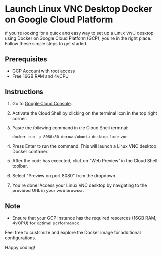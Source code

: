 # Launch Linux VNC Desktop Docker on Google Cloud Platform

If you're looking for a quick and easy way to set up a Linux VNC desktop using Docker on Google Cloud Platform (GCP), you're in the right place. Follow these simple steps to get started.

## Prerequisites

- GCP Account with root access
- Free 16GB RAM and 4vCPU

## Instructions

1. Go to [Google Cloud Console](https://console.cloud.google.com/).

2. Activate the Cloud Shell by clicking on the terminal icon in the top right corner.

3. Paste the following command in the Cloud Shell terminal:

    ```bash
    docker run -p 8080:80 dorowu/ubuntu-desktop-lxde-vnc
    ```

4. Press Enter to run the command. This will launch a Linux VNC desktop Docker container.

5. After the code has executed, click on "Web Preview" in the Cloud Shell toolbar.

6. Select "Preview on port 8080" from the dropdown.

7. You're done! Access your Linux VNC desktop by navigating to the provided URL in your web browser.

## Note

- Ensure that your GCP instance has the required resources (16GB RAM, 4vCPU) for optimal performance.

Feel free to customize and explore the Docker image for additional configurations.

Happy coding!
